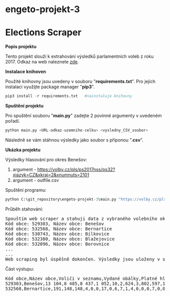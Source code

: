 # engeto-projekt-3
# Elections Scraper


**Popis projektu**

Tento projekt slouží k extrahování výsledků parlamentních voleb z roku 2017. Odkaz na web naleznete [zde](https://volby.cz/pls/ps2017nss/ps3?xjazyk=CZ).


**Instalace knihoven**

Použité knihovny jsou uvedeny v souboru "**requirements.txt**". Pro jejich instalaci využijte package manager "**pip3**".

```python
pip3 install -r requirements.txt   #nainstaluje knihovny
```

**Spuštění projektu**

Pro spuštění souboru "**main.py**" zadejte 2 povinné argumenty v uvedeném pořadí.

```python
python main.py <URL-odkaz-uzemniho-celku> <vysledny_CSV_soubor>
```
Následně se vám stáhnou výsledky jako soubor s příponou ".**csv**".

**Ukázka projektu**

Výsledky hlasování pro okres Benešov:

1. argument - https://volby.cz/pls/ps2017nss/ps32?xjazyk=CZ&xkraj=2&xnumnuts=2101
2. argument - outfile.csv

Spuštění programu:
```python
python C:\git_repository\engeto-projekt-3\main.py "https://volby.cz/pls/ps2017nss/ps32?xjazyk=CZ&xkraj=2&xnumnuts=2101" outfile.csv
```

Průběh stahování:

<pre>
Spouštím web scraper a stahuji data z vybraného volebního okrsku..
Kód obce: 529303, Název obce: Benešov
Kód obce: 532568, Název obce: Bernartice
Kód obce: 530743, Název obce: Bílkovice
Kód obce: 532380, Název obce: Blažejovice
Kód obce: 532096, Název obce: Borovnice
...
...
Web scraping byl úspěšně dokončen. Výsledky jsou uloženy v souboru outfile.csv
</pre>

Část výstupu:

<pre>
Kód obce,Název obce,Voliči v seznamu,Vydané obálky,Platné hlasy,Občanská demokratická strana,Řád národa - Vlastenecká unie,...
529303,Benešov,13 104,8 485,8 437,1 052,10,2,624,3,802,597,109,35,112,6,11,948,3,6,414,2 577,3,21,314,5,58,17,16,682,10
532568,Bernartice,191,148,148,4,0,0,17,0,6,7,1,4,0,0,0,7,0,0,3,39,0,0,37,0,3,0,0,20,0
</pre>